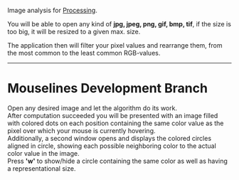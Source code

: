 Image analysis for <a href="http://processing.org">Processing</a>.

You will be able to open any kind of <b>jpg, jpeg, png, gif, bmp, tif</b>,
if the size is too big, it will be resized to a given max. size.

The application then will filter your pixel values and rearrange them,
from the most common to the least common RGB-values.

<hr>

<h1>Mouselines Development Branch</h1>

<p>
Open any desired image and let the algorithm do its work.<br>
After computation succeeded you will be presented with an image filled with colored dots 
on each position containing the same color value as the pixel over which your mouse is 
currently hovering.<br>
Additionally, a second window opens and displays the colored circles aligned in circle, 
showing each possible neighboring color to the actual color value in the image.<br>
Press <b>'w'</b> to show/hide a circle containing the same color as well as having a
representational size.
</p>
